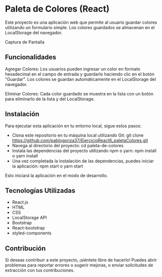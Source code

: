 # Paleta de Colores (React)
Este proyecto es una aplicación web que permite al usuario guardar colores utilizando un formulario simple. Los colores guardados se almacenan en el LocalStorage del navegador.

Captura de Pantalla

## Funcionalidades
Agregar Colores: Los usuarios pueden ingresar un color en formato hexadecimal en el campo de entrada y guardarlo haciendo clic en el botón "Guardar". Los colores se guardan automáticamente en el LocalStorage del navegador.

Eliminar Colores: Cada color guardado se muestra en la lista con un botón para eliminarlo de la lista y del LocalStorage.

## Instalación
Para ejecutar esta aplicación en tu entorno local, sigue estos pasos:

- Clona este repositorio en tu máquina local utilizando Git: git clone https://github.com/pablogonza37/EjercicioReact6_paletaColores.git
- Navega al directorio del proyecto: cd paleta-de-colores
- Instala las dependencias del proyecto utilizando npm o yarn: npm install o yarn install
- Una vez completada la instalación de las dependencias, puedes iniciar la aplicación: npm start o yarn start


Esto iniciará la aplicación en el modo de desarrollo.

## Tecnologías Utilizadas

- React.js
- HTML
- CSS
- LocalStorage API
- Bootstrap
- React-bootstrap
- styled-components


## Contribución
Si deseas contribuir a este proyecto, ¡siéntete libre de hacerlo! Puedes abrir problemas para reportar errores o sugerir mejoras, o enviar solicitudes de extracción con tus contribuciones.